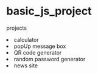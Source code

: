 # basic_js_project
projects  <br> 
<li>calculator<br>
<li>popUp message box<br>
<li>QR code generator<br>
<li>random password generator<br>
<li>news site
